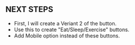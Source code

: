 ## NEXT STEPS

- First, I will create a Veriant 2 of the button.
- Use this to create "Eat/Sleep/Exercise" buttons.
- Add Mobile option instead of these buttons.
